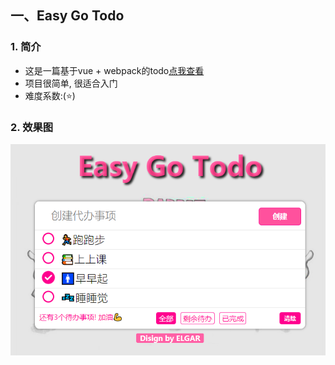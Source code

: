 ## 一、Easy Go Todo

### 1. 简介
- 这是一篇基于vue + webpack的todo[点我查看](https://elgara.gitee.io/demo/todo/)
- 项目很简单, 很适合入门
- 难度系数:(⭐)

### 2. 效果图
![avatar](todo.png)

